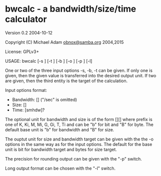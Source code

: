 # bwcalc - a bandwidth/size/time calculator

Version 0.2 2004-10-12

Copyright (C) Michael Adam <obnox@samba.org> 2004,2015

License: GPLv3+

USAGE: bwcalc [-s <size>] [-t <time>] [-b <bw>] [-o <unit>] [-p <num>] [-l]

  One or two of the three input options -s, -b, -t can be given.
  If only one is given, then the given value is transferred into
  the desired output unit. If two are given, then the third entity
  is the target of the calculation.

  Input options format:

  - Bandwidth: <number>[<unit>]  ("/sec" is omitted)
  - Size:      <number>[<unit>]
  - Time:      <number>[smhdw]?

  The optional unit for bandwidth and size is of the form
  [<prefix>][<base>] where prefix is one of K, Ki, M, Mi, G, Gi, T, Ti
  and <base> can be "b" for bit and "B" for byte. The default
  base unit is "b" for bandwidth and "B" for size.

  The ouptut unit for size and bandwidth target can be given
  with the the -o options in the same way as for the input options.
  The default for the base unit is bit for bandwidth target and
  bytes for size target.

  The precision for rounding output can be given with the "-p" switch.

  Long output format can be chosen with the "-l" switch.


